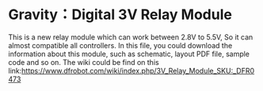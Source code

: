 
# Gravity：Digital 3V Relay Module
This is a new relay module which can  work between 2.8V to 5.5V, So it can almost compatible all controllers.
In this file, you could download the information about this module, such as schematic, layout PDF file, sample code and so on.
The wiki could be find on this link:https://www.dfrobot.com/wiki/index.php/3V_Relay_Module_SKU:_DFR0473
